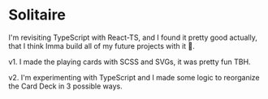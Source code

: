 # Solitaire

I'm revisiting TypeScript with React-TS, and I found it pretty good actually, that I think Imma build all of my future projects with it 🔧.

v1. I made the playing cards with SCSS and SVGs, it was pretty fun TBH.

v2. I'm experimenting with TypeScript and I made some logic to reorganize the Card Deck in 3 possible ways.
